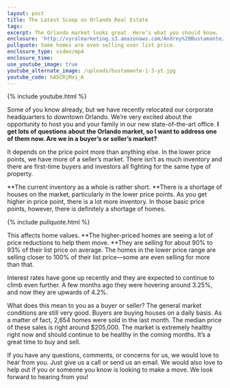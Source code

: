 ```yaml
---
layout: post
title: The Latest Scoop on Orlando Real Estate
tags:
excerpt: The Orlando market looks great. Here’s what you should know.
enclosure: 'http://vyralmarketing.s3.amazonaws.com/Andrey%20Bustamante/Jan%201%20%283%29.mp4'
pullquote: Some homes are even selling over list price.
enclosure_type: video/mp4
enclosure_time:
use_youtube_image: true
youtube_alternate_image: /uploads/bustamante-1-3-yt.jpg
youtube_code: hA5CRjMxi_A
---
```



{% include youtube.html %}

Some of you know already, but we have recently relocated our corporate headquarters to downtown Orlando. We’re very excited about the opportunity to host you and your family in our new state-of-the-art office. **I get lots of questions about the Orlando market, so I want to address one of them now. Are we in a buyer’s or seller’s market?**

It depends on the price point more than anything else. In the lower price points, we have more of a seller’s market. There isn’t as much inventory and there are first-time buyers and investors all fighting for the same type of property.

**The current inventory as a whole is rather short.&nbsp;**There is a shortage of houses on the market, particularly in the lower price points. As you get higher in price point, there is a lot more inventory. In those basic price points, however, there is definitely a shortage of homes.

{% include pullquote.html %}

This affects home values. **The higher-priced homes are seeing a lot of price reductions to help them move.&nbsp;**They are selling for about 90% to 93% of their list price on average. The homes in the lower price range are selling closer to 100% of their list price—some are even selling for more than that.

Interest rates have gone up recently and they are expected to continue to climb even further. A few months ago they were hovering around 3.25%, and now they are upwards of 4.2%.

What does this mean to you as a buyer or seller? The general market conditions are still very good. Buyers are buying houses on a daily basis. As a matter of fact, 2,654 homes were sold in the last month. The median price of these sales is right around $205,000. The market is extremely healthy right now and should continue to be healthy in the coming months. It’s a great time to buy and sell.

If you have any questions, comments, or concerns for us, we would love to hear from you. Just give us a call or send us an email. We would also love to help out if you or someone you know is looking to make a move. We look forward to hearing from you!